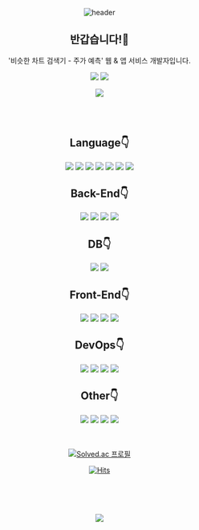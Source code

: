 <div align="center">

![header](https://capsule-render.vercel.app/api?type=waving&color=auto&height=300&section=header&text=welcome&fontSize=90&animation=scaleIn&desc=ChanHoe`s%20GitHub%20&descAlignY=65&descAlign=70&fontAlignY=40)

## 반갑습니다!🙋

'비슷한 차트 검색기 - 주가 예측' 웹 & 앱 서비스 개발자입니다.

<a href="https://similarchart.com" target="_blank"><img src="https://img.shields.io/badge/(신)블로그(tistory)-FF9E0F?style=flat-square&logo=tistory&logoColor=white"/></a>
<a href="https://velog.io/@dodo4723" target="_blank"><img src="https://img.shields.io/badge/(구)블로그(velog)-20C997?style=flat-square&logo=velog&logoColor=white"/></a>

<a href="https://www.similarchart.com" target="_blank"><img src="https://img.shields.io/badge/비슷한 차트 검색기(웹 & 앱 서비스)-239120?style=flat-square&logo=googleanalytics&logoColor=white"/></a>

<br>
<br>

## **Language👇**
<img src="https://img.shields.io/badge/C-A8B9CC?style=flat-square&logo=C&logoColor=white"/>
<img src="https://img.shields.io/badge/C++-00599C?style=flat-square&logo=cplusplus&logoColor=white"/>
<img src="https://img.shields.io/badge/C%20Sharp-239120?style=flat-square&logo=C%20Sharp&logoColor=white"/>
<img src="https://img.shields.io/badge/Python-3776AB?style=flat-square&logo=Python&logoColor=white"/>
<img src="https://img.shields.io/badge/Java-139BB4?style=flat-square&logo=Java&logoColor=white"/>
<img src="https://img.shields.io/badge/JavaScript-F7DF1E?style=flat-square&logo=JavaScript&logoColor=white"/>
<img src="https://img.shields.io/badge/Dart-0175C2?style=flat-square&logo=Dart&logoColor=white"/>

## **Back-End👇**
<img src="https://img.shields.io/badge/Flask-000000?style=flat-square&logo=Flask&logoColor=white"/>
<img src="https://img.shields.io/badge/NGINX-009639?style=flat-square&logo=NGINX&logoColor=white"/>
<a href="https://spring.io/" target="_blank"><img src="https://img.shields.io/badge/Spring-6DB33F?style=flat-square&logo=Spring&logoColor=white"/></a>
<img src="https://img.shields.io/badge/Gunicorn-499848?style=flat-square&logo=gunicorn&logoColor=white"/>

## **DB👇**
<img src="https://img.shields.io/badge/MySQL-4479A1?style=flat-square&logo=MySQL&logoColor=white"/>
<img src="https://img.shields.io/badge/Redis-FF4438?style=flat-square&logo=redis&logoColor=white"/>

## **Front-End👇**
<img src="https://img.shields.io/badge/HTML-E34F26?style=flat-square&logo=HTML5&logoColor=white"/>
<img src="https://img.shields.io/badge/CSS-1572B6?style=flat-square&logo=css3&logoColor=white"/>
<img src="https://img.shields.io/badge/JQuery-0769AD?style=flat-square&logo=jquery&logoColor=white"/>
<img src="https://img.shields.io/badge/Flutter-02569B?style=flat-square&logo=Flutter&logoColor=white"/>

## **DevOps👇**
<img src="https://img.shields.io/badge/Git-F05032?style=flat-square&logo=Git&logoColor=white"/>
<img src="https://img.shields.io/badge/Docker-2496ED?style=flat-square&logo=Docker&logoColor=white"/>
<img src="https://img.shields.io/badge/Amazon AWS-232F3E?style=flat-square&logo=amazonwebservices&logoColor=white"/>
<img src="https://img.shields.io/badge/Cloudflare-F38020?style=flat-square&logo=cloudflare&logoColor=white"/>

## **Other👇**
<img src="https://img.shields.io/badge/tensorflow-FF6F00?style=flat-square&logo=tensorflow&logoColor=white"/>
<img src="https://img.shields.io/badge/Pandas-150458?style=flat-square&logo=pandas&logoColor=white"/>
<img src="https://img.shields.io/badge/Airflow-017CEE?style=flat-square&logo=apacheairflow&logoColor=white"/>
<img src="https://img.shields.io/badge/Unity-FFFFFF?style=flat-square&logo=Unity&logoColor=black"/>

<br>
<br>
<br>

[![Solved.ac 프로필](http://mazassumnida.wtf/api/v2/generate_badge?boj=dodo4723)](https://solved.ac/dodo4723)

[![Hits](https://hits.seeyoufarm.com/api/count/incr/badge.svg?url=https%3A%2F%2Fgithub.com%2Fleechanhoe%2Fhit-counter&count_bg=%2379C83D&title_bg=%23555555&icon=&icon_color=%23E7E7E7&title=hits&edge_flat=false)](https://hits.seeyoufarm.com)

<br>
<br>
<br>

![](./profile-3d-contrib/profile-green-animate.svg)

</div>
